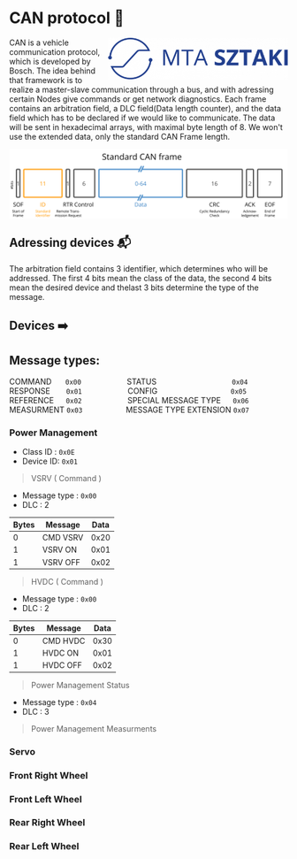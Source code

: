 # CAN protocol 📑

<img align="right" width="325" height="75" src="https://github.com/istvan-knab/jarmuiranyitas_2/blob/main/Old%20Documentation/Pictures/sztaki_logo_kek.png">

CAN is a vehicle communication protocol, which is developed by Bosch. The idea behind that framework is to realize a master-slave communication through a bus, and with adressing certain Nodes give commands or get network diagnostics. Each frame contains an arbitration field, a DLC field(Data length counter), and the data field which has to be declared if we would like to communicate. The data will be sent in hexadecimal arrays, with maximal byte length of 8. We won't use the extended data, only the standard CAN Frame length.

<img align="center" src="https://github.com/istvan-knab/jarmuiranyitas_2/blob/main/Old%20Documentation/Pictures/CAN-bus-frame-standard-message-SOF-ID-RTR-Control-Data-CRC-ACK-EOF.svg">

## Adressing devices 📬
The arbitration field contains 3 identifier, which determines who will be addressed. The first 4 bits mean the class of the data, the second 4 bits mean the desired device and thelast 3 bits determine the type of the message.

## Devices ➡️
## Message types: 

COMMAND &emsp;&ensp;`0x00` &emsp; &emsp; &emsp;&emsp;&ensp;&nbsp; STATUS &emsp; &emsp; &emsp;&emsp; &emsp; &emsp; &emsp; &ensp;  `0x04` </br>
RESPONSE &emsp;&ensp;  `0x01` &emsp; &emsp; &emsp; &emsp;&ensp; CONFIG &emsp; &emsp; &emsp;&emsp; &emsp; &emsp; &emsp; &ensp;`0x05` </br>
REFERENCE &emsp; `0x02` &emsp; &emsp; &emsp; &emsp;&ensp; SPECIAL MESSAGE TYPE &emsp; `0x06` </br>
MEASURMENT `0x03` &emsp; &emsp; &emsp;&emsp;&ensp; MESSAGE TYPE EXTENSION `0x07`



### Power Management
- Class ID :  `0x0E`
- Device ID: `0x01`

> VSRV ( Command )
- Message type :  `0x00`
- DLC : 2

|     Bytes     |    Message    |     Data    |
| ------------- | ------------- |-------------|
|      0        |    CMD VSRV   |    0x20     |
|      1        |    VSRV ON    |    0x01     |
|      1        |    VSRV OFF   |    0x02     |

> HVDC ( Command )
- Message type :  `0x00`
- DLC : 2

|     Bytes     |    Message    |     Data    |
| ------------- | ------------- |-------------|
|      0        |    CMD HVDC   |    0x30     |
|      1        |    HVDC ON    |    0x01     |
|      1        |    HVDC OFF   |    0x02     |
> Power Management Status
- Message type :  `0x04`
- DLC : 3
> Power Management Measurments
### Servo
### Front Right Wheel
### Front Left Wheel
### Rear Right Wheel
### Rear Left Wheel
